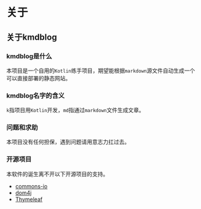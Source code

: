 # 关于

## 关于kmdblog

### kmdblog是什么

本项目是一个自用的`Kotlin`练手项目，期望能根据`markdown`源文件自动生成一个可以直接部署的静态网站。

### kmdblog名字的含义

`k`指项目用`Kotlin`开发，`md`指通过`markdown`文件生成文章。

### 问题和求助

本项目没有任何担保，遇到问题请用意志力扛过去。

### 开源项目

本软件的诞生离不开以下开源项目的支持。

- [commons-io](https://commons.apache.org/proper/commons-io/)
- [dom4j](https://dom4j.github.io/)
- [Thymeleaf](https://www.thymeleaf.org/)